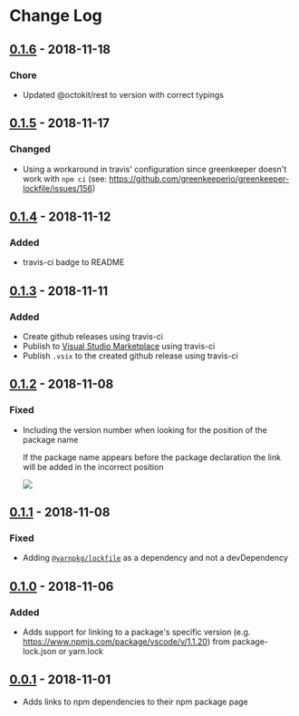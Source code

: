 # Change Log

## [0.1.6] - 2018-11-18

### Chore

- Updated @octokit/rest to version with correct typings

## [0.1.5] - 2018-11-17

### Changed

- Using a workaround in travis' configuration since greenkeeper doesn't work with `npm ci` (see: https://github.com/greenkeeperio/greenkeeper-lockfile/issues/156)

## [0.1.4] - 2018-11-12

### Added

- travis-ci badge to README

## [0.1.3] - 2018-11-11

### Added

- Create github releases using travis-ci
- Publish to [Visual Studio Marketplace](https://marketplace.visualstudio.com/) using travis-ci
- Publish `.vsix` to the created github release using travis-ci

## [0.1.2] - 2018-11-08

### Fixed

- Including the version number when looking for the position of the package name

  If the package name appears before the package declaration the link will be added in the incorrect position

  ![](https://user-images.githubusercontent.com/5097424/48236991-1d8cc180-e39b-11e8-8019-c55944c4d6a3.png)

## [0.1.1] - 2018-11-08

### Fixed

- Adding [`@yarnpkg/lockfile`](https://www.npmjs.com/package/@yarnpkg/lockfile) as a dependency and not a devDependency

## [0.1.0] - 2018-11-06

### Added

- Adds support for linking to a package's specific version (e.g. https://www.npmjs.com/package/vscode/v/1.1.20) from package-lock.json or yarn.lock

## [0.0.1] - 2018-11-01

- Adds links to npm dependencies to their npm package page

[0.0.1]: https://github.com/mamodom/package-json-dependencies-navigation/compare/0.0.0...0.0.1
[0.1.0]: https://github.com/mamodom/package-json-dependencies-navigation/compare/0.0.1...0.1.0
[0.1.1]: https://github.com/mamodom/package-json-dependencies-navigation/compare/0.1.0...0.1.1
[0.1.2]: https://github.com/mamodom/package-json-dependencies-navigation/compare/0.1.1...0.1.2
[0.1.3]: https://github.com/mamodom/package-json-dependencies-navigation/compare/0.1.2...0.1.3
[0.1.4]: https://github.com/mamodom/package-json-dependencies-navigation/compare/0.1.3...0.1.4
[0.1.5]: https://github.com/mamodom/package-json-dependencies-navigation/compare/0.1.4...0.1.5
[0.1.6]: https://github.com/mamodom/package-json-dependencies-navigation/compare/0.1.5...0.1.6
